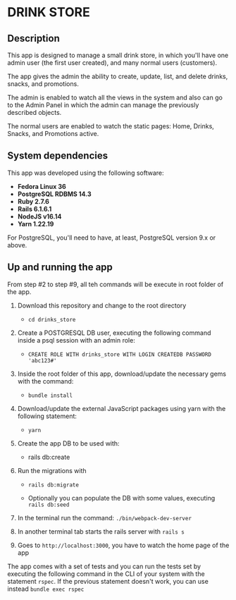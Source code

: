# DRINK STORE

## **Description** 

This app is designed to manage a small drink store, in which you'll have one admin user (the first user created), and many normal users (customers).

The app gives the admin the ability to create, update, list, and delete drinks, snacks, and promotions.

The admin is enabled to watch all the views in the system and also can go to the Admin Panel in which the admin can manage the previously described objects.

The normal users are enabled to watch the static pages: Home, Drinks, Snacks, and Promotions active.

## **System dependencies**

This app was developed using the following software:

* **Fedora Linux 36**
* **PostgreSQL RDBMS 14.3**
* **Ruby 2.7.6**
* **Rails 6.1.6.1**
* **NodeJS v16.14**
* **Yarn 1.22.19**

For PostgreSQL, you'll need to have, at least, PostgreSQL version 9.x or above.

## **Up and running the app**

From step #2 to step #9, all teh commands will be execute in root folder of the app.

1. Download this repository and change to the root directory
    * ```cd drinks_store```

2. Create a POSTGRESQL DB user, executing the following command inside a psql session with an admin role:
    * ```CREATE ROLE WITH drinks_store WITH LOGIN CREATEDB PASSWORD 'abc123#'```

3. Inside the root folder of this app, download/update the necessary gems with the command:
    * ```bundle install```

4. Download/update the external JavaScript packages using yarn with the following statement:
    * ```yarn```

5. Create the app DB to be used with:
    * rails db:create

6. Run the migrations with
    * ```rails db:migrate```

    * Optionally you can populate the DB with some values, executing ```rails db:seed```

7. In the terminal run the command: ```./bin/webpack-dev-server```

8. In another terminal tab starts the rails server with ```rails s```

9. Goes to ```http://localhost:3000```, you have to watch the home page of the app

The app comes with a set of tests and you can run the tests set by executing the following command in the CLI of your system with the statement ```rspec```. If the previous statement doesn't work, you can use instead ```bundle exec rspec```